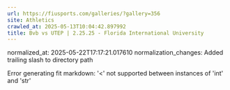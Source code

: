 ```yaml
---
url: https://fiusports.com/galleries/?gallery=356
site: Athletics
crawled_at: 2025-05-13T10:04:42.897992
title: Bvb vs UTEP | 2.25.25 - Florida International University
---
```

normalized_at: 2025-05-22T17:17:21.017610
normalization_changes: Added trailing slash to directory path

Error generating fit markdown: '<' not supported between instances of 'int' and 'str'